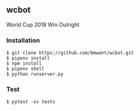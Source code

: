 ## wcbot
World Cup 2018 Win Outright

### Installation
```
$ git clone https://github.com/bmwant/wcbot.git
$ pipenv install
$ npm install
$ pipenv shell
$ python runserver.py
```

### Test
```
$ pytest -sv tests
```
